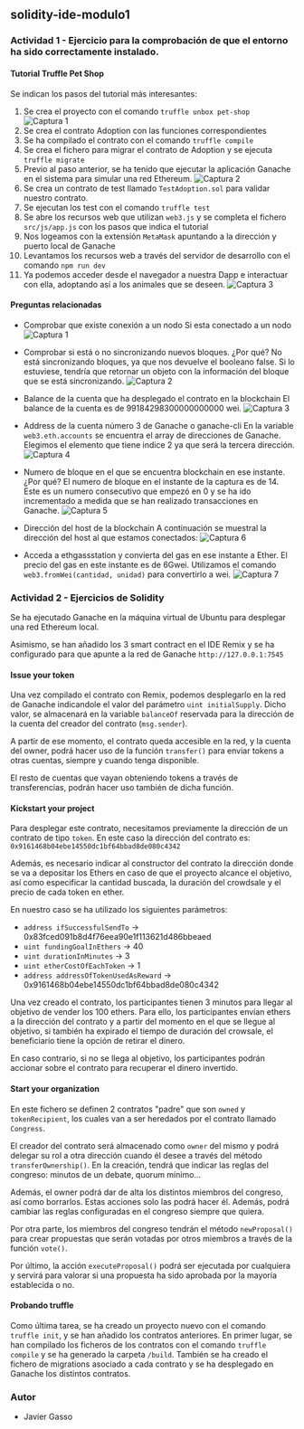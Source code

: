 ## solidity-ide-modulo1

### **Actividad 1** - Ejercicio para la comprobación de que el entorno ha sido correctamente instalado.

#### Tutorial Truffle Pet Shop

Se indican los pasos del tutorial más interesantes:

  1. Se crea el proyecto con el comando `truffle unbox pet-shop`
  ![Captura 1](screenshots/screen001.png "Captura 1")
  2. Se crea el contrato Adoption con las funciones correspondientes
  3. Se ha compilado el contrato con el comando `truffle compile`
  4. Se crea el fichero para migrar el contrato de Adoption y se ejecuta `truffle migrate`
  5. Previo al paso anterior, se ha tenido que ejecutar la aplicación Ganache en el sistema para simular una red Ethereum.
  ![Captura 2](screenshots/screen002.png "Captura 2")
  6. Se crea un contrato de test llamado `TestAdoption.sol` para validar nuestro contrato.
  7. Se ejecutan los test con el comando `truffle test`
  8. Se abre los recursos web que utilizan `web3.js` y se completa el fichero `src/js/app.js` con los pasos que indica el tutorial
  9.  Nos logeamos con la extensión `MetaMask` apuntando a la dirección y puerto local de Ganache
  11. Levantamos los recursos web a través del servidor de desarrollo con el comando `npm run dev`
  12. Ya podemos acceder desde el navegador a nuestra Dapp e interactuar con ella, adoptando así a los animales que se deseen.
  ![Captura 3](screenshots/screen003.png "Captura 3")


#### Preguntas relacionadas

+ Comprobar que existe conexión a un nodo
  Si esta conectado a un nodo
  ![Captura 1](screenshots/screen010.png "Captura 1")

+ Comprobar si está o no sincronizando nuevos bloques. ¿Por qué?
  No está sincronizando bloques, ya que nos devuelve el booleano false. Si lo estuviese, tendría que retornar un objeto con la información del bloque que se está sincronizando.
  ![Captura 2](screenshots/screen011.png "Captura 2")


+ Balance de la cuenta que ha desplegado el contrato en la blockchain
  El balance de la cuenta es de 99184298300000000000 wei.
  ![Captura 3](screenshots/screen012.png "Captura 3")

+ Address de la cuenta número 3 de Ganache o ganache-cli
  En la variable `web3.eth.accounts` se encuentra el array de direcciones de Ganache. Elegimos el elemento que tiene indice 2 ya que será la tercera dirección.
  ![Captura 4](screenshots/screen013.png "Captura 4")

+ Numero de bloque en el que se encuentra blockchain en ese instante. ¿Por qué?
  El numero de bloque en el instante de la captura es de 14. Este es un numero consecutivo que empezó en 0 y se ha ido incrementado a medida que se han realizado transacciones en Ganache.
  ![Captura 5](screenshots/screen014.png "Captura 5")

+ Dirección del host de la blockchain
  A continuación se muestral la dirección del host al que estamos conectados:
  ![Captura 6](screenshots/screen015.png "Captura 6")

+ Acceda a ethgassstation y convierta del gas en ese instante a Ether.
  El precio del gas en este instante es de 6Gwei. Utilizamos el comando `web3.fromWei(cantidad, unidad)` para convertirlo a wei.
  ![Captura 7](screenshots/screen016.png "Captura 7")


### **Actividad 2** - Ejercicios de Solidity

Se ha ejecutado Ganache en la máquina virtual de Ubuntu para desplegar una red Ethereum local.

Asimismo, se han añadido los 3 smart contract en el IDE Remix y se ha configurado para que apunte a la red de Ganache `http://127.0.0.1:7545`

#### Issue your token

Una vez compilado el contrato con Remix, podemos desplegarlo en la red de Ganache indicandole el valor del parámetro `uint initialSupply`. Dicho valor, se almacenará en la variable `balanceOf` reservada para la dirección de la cuenta del creador del contrato (`msg.sender`).

A partir de ese momento, el contrato queda accesible en la red, y la cuenta del owner, podrá hacer uso de la función `transfer()` para enviar tokens a otras cuentas, siempre y cuando tenga disponible.

El resto de cuentas que vayan obteniendo tokens a través de transferencias, podrán hacer uso también de dicha función.


#### Kickstart your project

Para desplegar este contrato, necesitamos previamente la dirección de un contrato de tipo `token`. En este caso la dirección del contrato es: `0x9161468b04ebe14550dc1bf64bbad8de080c4342`

Además, es necesario indicar al constructor del contrato la dirección donde se va a depositar los Ethers en caso de que el proyecto alcance el objetivo, así como especificar la cantidad buscada, la duración del crowdsale y el precio de cada token en ether.

En nuestro caso se ha utilizado los siguientes parámetros:
- `address ifSuccessfulSendTo` -> 0x83fced091b8d4f76eea90e1f113621d486bbeaed
- `uint fundingGoalInEthers` -> 40
- `uint durationInMinutes` -> 3
- `uint etherCostOfEachToken` -> 1 
- `address addressOfTokenUsedAsReward` -> 0x9161468b04ebe14550dc1bf64bbad8de080c4342
    
Una vez creado el contrato, los participantes tienen 3 minutos para llegar al objetivo de vender los 100 ethers. Para ello, los participantes envían ethers a la dirección del contrato y a partir del momento en el que se llegue al objetivo, si también ha expirado el tiempo de duración del crowsale, el beneficiario tiene la opción de retirar el dinero.

En caso contrario, si no se llega al objetivo, los participantes podrán accionar sobre el contrato para recuperar el dinero invertido.


#### Start your organization

En este fichero se definen 2 contratos "padre" que son `owned` y `tokenRecipient`, los cuales van a ser heredados por el contrato llamado `Congress`.

El creador del contrato será almacenado como `owner` del mismo y podrá delegar su rol a otra dirección cuando él desee a través del método `transferOwnership()`. En la creación, tendrá que indicar las reglas del congreso: minutos de un debate, quorum mínimo...

Además, el owner podrá dar de alta los distintos miembros del congreso, así como borrarlos. Estas acciones solo las podrá hacer él. Además, podrá cambiar las reglas configuradas en el congreso siempre que quiera.

Por otra parte, los miembros del congreso tendrán el método `newProposal()` para crear propuestas que serán votadas por otros miembros a través de la función `vote()`.

Por último, la acción `executeProposal()` podrá ser ejecutada por cualquiera y servirá para valorar si una propuesta ha sido aprobada por la mayoría establecida o no.


#### Probando truffle

Como última tarea, se ha creado un proyecto nuevo con el comando `truffle init`, y se han añadido los contratos anteriores. En primer lugar, se han compilado los ficheros de los contratos con el comando `truffle compile` y se ha generado la carpeta `/build`. También se ha creado el fichero de migrations asociado a cada contrato y se ha desplegado en Ganache los distintos contratos.


### Autor
- Javier Gasso


